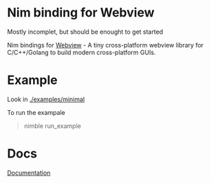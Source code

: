 # Nim binding for Webview

Mostly incomplet, but should be enought to get started

Nim bindings for [Webview](https://github.com/webview/webview) - A tiny cross-platform webview library for C/C++/Golang to build modern cross-platform GUIs. 

# Example

Look in [./examples/minimal](./examples/minimal/)

To run the exampale

> nimble run_example

# Docs

[Documentation](./docs/webview.html)
